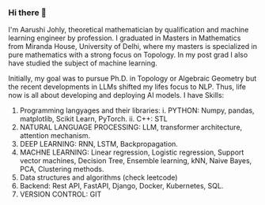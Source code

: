 ### Hi there 👋
I'm Aarushi Johly, theoretical mathematician by qualification and machine learning engineer by profession.
I graduated in Masters in Mathematics from Miranda House, University of Delhi, where my masters is specialized in pure mathematics with a strong focus on Topology. In my post grad I also have studied the subject of machine learning.

Initially, my goal was to pursue Ph.D. in Topology or Algebraic Geometry but the recent developments in LLMs shifted my lifes focus to NLP. Thus, life now is all about developing and deploying AI models. I have 
Skills:
1. Programming langyages and their libraries:
  i. PYTHON: Numpy, pandas, matplotlib, Scikit Learn, PyTorch.
  ii. C++: STL
2. NATURAL LANGUAGE PROCESSING: LLM, transformer architecture, attention mechanism.
3. DEEP LEARNING: RNN, LSTM, Backpropagation.
4. MACHNE LEARNING: Linear regression, Logistic regression, Support vector machines, Decision Tree, Ensemble learning, kNN, Naive Bayes, PCA, Clustering methods.
5. Data structures and algorithms (check leetcode)
6. Backend: Rest API, FastAPI, Django, Docker, Kubernetes, SQL.
7. VERSION CONTROL: GIT
<!--
**aarushijohly/aarushijohly** is a ✨ _special_ ✨ repository because its `README.md` (this file) appears on your GitHub profile.

Here are some ideas to get you started:

- 🔭 I’m currently working on ...
- 🌱 I’m currently learning ...
- 👯 I’m looking to collaborate on ...
- 🤔 I’m looking for help with ...
- 💬 Ask me about ...
- 📫 How to reach me: ...
- 😄 Pronouns: ...
- ⚡ Fun fact: ...
-->
